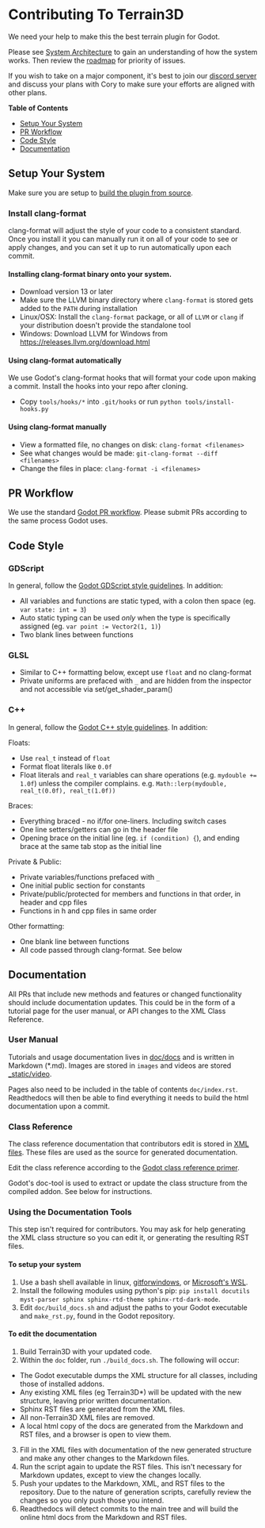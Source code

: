 # Contributing To Terrain3D

We need your help to make this the best terrain plugin for Godot.

Please see [System Architecture](https://terrain3d.readthedocs.io/en/stable/docs/system_architecture.html) to gain an understanding of how the system works. Then review the [roadmap](https://github.com/users/TokisanGames/projects/3) for priority of issues.

If you wish to take on a major component, it's best to join our [discord server](https://tokisan.com/discord) and discuss your plans with Cory to make sure your efforts are aligned with other plans.

**Table of Contents**
* [Setup Your System](#setup-your-system)
* [PR Workflow](#pr-workflow)
* [Code Style](#code-style)
* [Documentation](#documentation)

## Setup Your System

Make sure you are setup to [build the plugin from source](https://terrain3d.readthedocs.io/en/stable/docs/building_from_source.html). 

### Install clang-format

clang-format will adjust the style of your code to a consistent standard. Once you install it you can manually run it on all of your code to see or apply changes, and you can set it up to run automatically upon each commit.

#### Installing clang-format binary onto your system.
* Download version 13 or later
* Make sure the LLVM binary directory where `clang-format` is stored gets added to the `PATH` during installation
* Linux/OSX: Install the `clang-format` package, or all of `LLVM` or `clang` if your distribution doesn't provide the standalone tool
* Windows: Download LLVM for Windows from <https://releases.llvm.org/download.html>

#### Using clang-format automatically

We use Godot's clang-format hooks that will format your code upon making a commit. Install the hooks into your repo after cloning.

* Copy `tools/hooks/*` into `.git/hooks` or run `python tools/install-hooks.py`

#### Using clang-format manually

* View a formatted file, no changes on disk: `clang-format <filenames>`
* See what changes would be made: `git-clang-format --diff <filenames>`
* Change the files in place: `clang-format -i <filenames>`

 
## PR Workflow

We use the standard [Godot PR workflow](https://docs.godotengine.org/en/stable/contributing/workflow/pr_workflow.html). Please submit PRs according to the same process Godot uses.

## Code Style

### GDScript

In general, follow the [Godot GDScript style guidelines](https://docs.godotengine.org/en/stable/tutorials/scripting/gdscript/gdscript_styleguide.html). 
In addition:
* All variables and functions are static typed, with a colon then space (eg. `var state: int = 3`)
* Auto static typing can be used *only* when the type is specifically assigned (eg. `var point := Vector2(1, 1)`)
* Two blank lines between functions

### GLSL

* Similar to C++ formatting below, except use `float` and no clang-format
* Private uniforms are prefaced with `_` and are hidden from the inspector and not accessible via set/get_shader_param()

### C++

In general, follow the [Godot C++ style guidelines](https://docs.godotengine.org/en/stable/contributing/development/code_style_guidelines.html).
In addition:

Floats:
* Use `real_t` instead of `float`
* Format float literals like `0.0f`
* Float literals and `real_t` variables can share operations (e.g. `mydouble += 1.0f`) unless the compiler complains. e.g. `Math::lerp(mydouble, real_t(0.0f), real_t(1.0f))`

Braces:
* Everything braced - no if/for one-liners. Including switch cases
* One line setters/getters can go in the header file
* Opening brace on the initial line (eg. `if (condition) {`), and ending brace at the same tab stop as the initial line

Private & Public:
* Private variables/functions prefaced with `_`
* One initial public section for constants
* Private/public/protected for members and functions in that order, in header and cpp files
* Functions in h and cpp files in same order

Other formatting:
* One blank line between functions
* All code passed through clang-format. See below


## Documentation

All PRs that include new methods and features or changed functionality should include documentation updates. This could be in the form of a tutorial page for the user manual, or API changes to the XML Class Reference.

### User Manual

Tutorials and usage documentation lives in [doc/docs](https://github.com/TokisanGames/Terrain3D/tree/main/doc/docs) and is written in Markdown (*.md). Images are stored in `images` and videos are stored [_static/video](https://github.com/TokisanGames/Terrain3D/tree/main/doc/_static/video). 

Pages also need to be included in the table of contents `doc/index.rst`. Readthedocs will then be able to find everything it needs to build the html documentation upon a commit.

### Class Reference

The class reference documentation that contributors edit is stored in [XML files](https://github.com/TokisanGames/Terrain3D/tree/main/doc/classes). These files are used as the source for generated documentation.

Edit the class reference according to the [Godot class reference primer](https://docs.godotengine.org/en/stable/contributing/documentation/class_reference_primer.html#doc-class-reference-primer).

Godot's doc-tool is used to extract or update the class structure from the compiled addon. See below for instructions.

### Using the Documentation Tools

This step isn't required for contributors. You may ask for help generating the XML class structure so you can edit it, or generating the resulting RST files. 

#### To setup your system

1. Use a bash shell available in linux, [gitforwindows](https://gitforwindows.org), or [Microsoft's WSL](https://learn.microsoft.com/en-us/windows/wsl/install).
2. Install the following modules using python's pip: `pip install docutils myst-parser sphinx sphinx-rtd-theme sphinx-rtd-dark-mode`.
3. Edit `doc/build_docs.sh` and adjust the paths to your Godot executable and `make_rst.py`, found in the Godot repository.

#### To edit the documentation

1. Build Terrain3D with your updated code.
2. Within the `doc` folder, run `./build_docs.sh`. The following will occur:
  - The Godot executable dumps the XML structure for all classes, including those of installed addons.
  - Any existing XML files (eg Terrain3D*) will be updated with the new structure, leaving prior written documentation.
  - Sphinx RST files are generated from the XML files.
  - All non-Terrain3D XML files are removed.
  - A local html copy of the docs are generated from the Markdown and RST files, and a browser is open to view them.
3. Fill in the XML files with documentation of the new generated structure and make any other changes to the Markdown files.
4. Run the script again to update the RST files. This isn't necessary for Markdown updates, except to view the changes locally.
5. Push your updates to the Markdown, XML, and RST files to the repository. Due to the nature of generation scripts, carefully review the changes so you only push those you intend.
6. Readthedocs will detect commits to the main tree and will build the online html docs from the Markdown and RST files.

